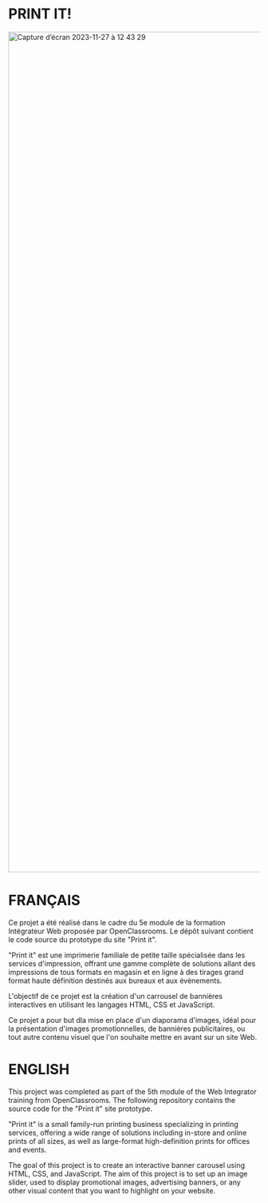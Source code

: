 # PRINT IT!
<img width="1680" alt="Capture d’écran 2023-11-27 à 12 43 29" src="https://github.com/karenbouissa/Print-it/assets/127218821/4fc36c44-bb0a-431e-8f5b-f5d86d3a0b05">

# FRANÇAIS

Ce projet a été réalisé dans le cadre du 5e module de la formation Intégrateur Web proposée par OpenClassrooms. Le dépôt suivant contient le code source du prototype du site "Print it". 

"Print it" est une imprimerie familiale de petite taille spécialisée dans les services d'impression, offrant une gamme complète de solutions allant des impressions de tous formats en magasin et en ligne à des tirages grand format haute définition destinés aux bureaux et aux événements.

L'objectif de ce projet est la création d'un carrousel de bannières interactives en utilisant les langages HTML, CSS et JavaScript. 

Ce projet a pour but dla mise en place d'un diaporama d'images, idéal pour la présentation d'images promotionnelles, de bannières publicitaires, ou tout autre contenu visuel que l'on souhaite mettre en avant sur un site Web.

# ENGLISH

This project was completed as part of the 5th module of the Web  Integrator training from OpenClassrooms. The following repository contains the source code for the "Print it" site prototype.

"Print it" is a small family-run printing business specializing in printing services, offering a wide range of solutions including in-store and online prints of all sizes, as well as large-format high-definition prints for offices and events.

The goal of this project is to create an interactive banner carousel using HTML, CSS, and JavaScript.
The aim of this project is to set up an image slider,  used to display  promotional images, advertising banners, or any other visual content that you want to highlight on your website.


